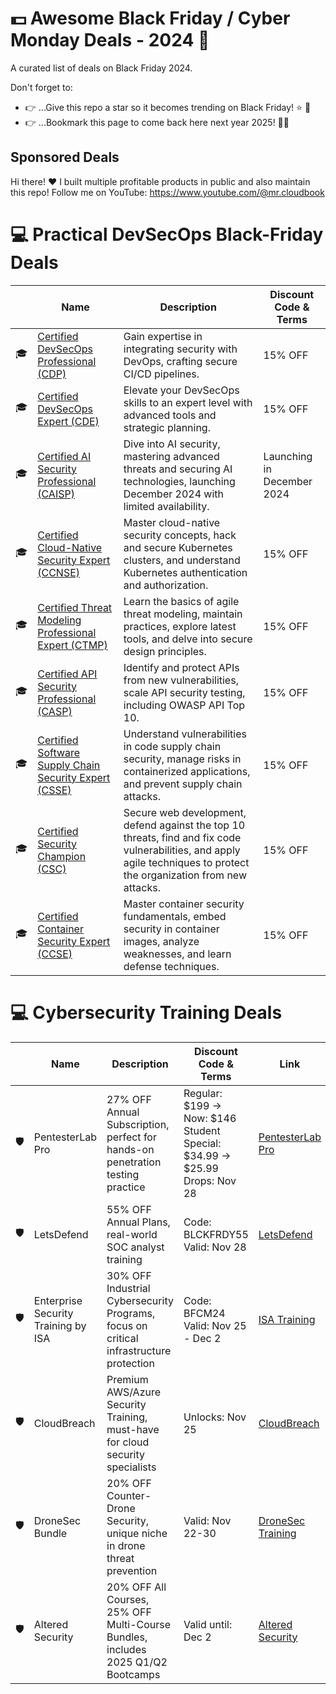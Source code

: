 # 💵 Awesome Black Friday / Cyber Monday Deals - 2024 🤑

A curated list of deals on Black Friday 2024.

Don't forget to:
- 👉 ...Give this repo a star so it becomes trending on Black Friday! ⭐ 🤩
- 👉 ...Bookmark this page to come back here next year 2025! 📆🤩


## Sponsored Deals

Hi there! ❤️ I built multiple profitable products in public and also maintain this repo! Follow me on YouTube: https://www.youtube.com/@mr.cloudbook

# 💻 Practical DevSecOps Black-Friday Deals

|  | Name | Description | Discount Code & Terms |
| -- | ---| ------ | ------ |
|  🎓 | [Certified DevSecOps Professional (CDP)](https://checkout.practical-devsecops.com/course/devsecops-professional/) | Gain expertise in integrating security with DevOps, crafting secure CI/CD pipelines. | 15% OFF |
|  🎓 | [Certified DevSecOps Expert (CDE)](https://checkout.practical-devsecops.com/course/devsecops-expert/) | Elevate your DevSecOps skills to an expert level with advanced tools and strategic planning. | 15% OFF  |
|  🎓 | [Certified AI Security Professional (CAISP)](https://checkout.practical-devsecops.com/course/ai-security-professional/) | Dive into AI security, mastering advanced threats and securing AI technologies, launching December 2024 with limited availability. | Launching in December 2024 |
|  🎓 | [Certified Cloud-Native Security Expert (CCNSE)](https://checkout.practical-devsecops.com/course/cloud-native-security-expert/) | Master cloud-native security concepts, hack and secure Kubernetes clusters, and understand Kubernetes authentication and authorization. | 15% OFF |
|  🎓 | [Certified Threat Modeling Professional Expert (CTMP)](https://checkout.practical-devsecops.com/course/threat-modeling-professional/) | Learn the basics of agile threat modeling, maintain practices, explore latest tools, and delve into secure design principles. | 15% OFF |
|  🎓 | [Certified API Security Professional (CASP)](https://checkout.practical-devsecops.com/course/api-security-professional/) | Identify and protect APIs from new vulnerabilities, scale API security testing, including OWASP API Top 10. | 15% OFF |
|  🎓 | [Certified Software Supply Chain Security Expert (CSSE)](https://checkout.practical-devsecops.com/course/software-supply-chain-security-expert/) | Understand vulnerabilities in code supply chain security, manage risks in containerized applications, and prevent supply chain attacks. | 15% OFF |
|  🎓 | [Certified Security Champion (CSC)](https://checkout.practical-devsecops.com/course/certified-security-champion/) | Secure web development, defend against the top 10 threats, find and fix code vulnerabilities, and apply agile techniques to protect the organization from new attacks. | 15% OFF |
|  🎓 | [Certified Container Security Expert (CCSE)](https://checkout.practical-devsecops.com/course/container-security-expert/) | Master container security fundamentals, embed security in container images, analyze weaknesses, and learn defense techniques. | 15% OFF |


# 💻 Cybersecurity Training Deals

|  | Name | Description | Discount Code & Terms | Link |
| -- | --- | ------ | ------ | ------ |
| 🛡️ | PentesterLab Pro | 27% OFF Annual Subscription, perfect for hands-on penetration testing practice | Regular: $199 → Now: $146<br>Student Special: $34.99 → $25.99<br>Drops: Nov 28 | [PentesterLab Pro](https://pentesterlab.com/pro) |
| 🛡️ | LetsDefend | 55% OFF Annual Plans, real-world SOC analyst training | Code: BLCKFRDY55<br>Valid: Nov 28 | [LetsDefend](https://letsdefend.io/) |
| 🛡️ | Enterprise Security Training by ISA | 30% OFF Industrial Cybersecurity Programs, focus on critical infrastructure protection | Code: BFCM24<br>Valid: Nov 25 - Dec 2 | [ISA Training](https://www.isa.org/) |
| 🛡️ | CloudBreach | Premium AWS/Azure Security Training, must-have for cloud security specialists | Unlocks: Nov 25 | [CloudBreach](https://cloudbreach.io/) |
| 🛡️ | DroneSec Bundle | 20% OFF Counter-Drone Security, unique niche in drone threat prevention | Valid: Nov 22-30 | [DroneSec Training](https://training.dronesec.com/p/bundle) |
| 🛡️ | Altered Security | 20% OFF All Courses, 25% OFF Multi-Course Bundles, includes 2025 Q1/Q2 Bootcamps | Valid until: Dec 2 | [Altered Security](https://www.alteredsecurity.com/) |
